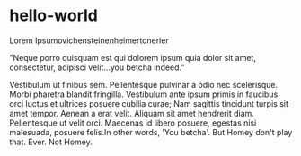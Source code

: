 # hello-world

Lorem Ipsumovichensteinenheimertonerier

"Neque porro quisquam est qui dolorem ipsum quia dolor sit amet, consectetur, adipisci velit...you betcha indeed."

Vestibulum ut finibus sem. Pellentesque pulvinar a odio nec scelerisque. Morbi pharetra blandit fringilla. Vestibulum ante ipsum primis in faucibus orci luctus et ultrices posuere cubilia curae; Nam sagittis tincidunt turpis sit amet tempor. Aenean a erat velit. Aliquam sit amet hendrerit diam. Pellentesque ut velit orci. Maecenas id libero posuere, egestas nisi malesuada, posuere felis.In other words, 'You betcha'. But Homey don't play that. Ever. Not Homey.
